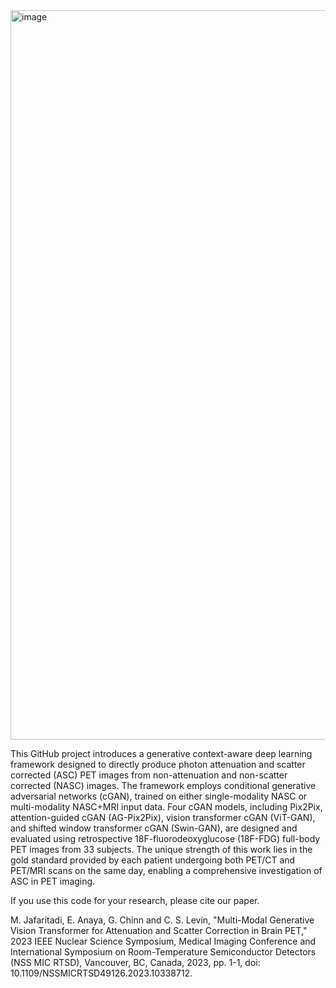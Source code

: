<img width="1167" alt="image" src="https://github.com/mojjaf/TransformerGAN-Attenuation-and-Scatter-Correction-in-Brain-PET/assets/55555705/d3129cf2-b872-41cb-b324-1d386f113e22">


This GitHub project introduces a generative context-aware deep learning framework designed to directly produce photon attenuation and scatter corrected (ASC) PET images from non-attenuation and non-scatter corrected (NASC) images. The framework employs conditional generative adversarial networks (cGAN), trained on either single-modality NASC or multi-modality NASC+MRI input data. Four cGAN models, including Pix2Pix, attention-guided cGAN (AG-Pix2Pix), vision transformer cGAN (ViT-GAN), and shifted window transformer cGAN (Swin-GAN), are designed and evaluated using retrospective 18F-fluorodeoxyglucose (18F-FDG) full-body PET images from 33 subjects. The unique strength of this work lies in the gold standard provided by each patient undergoing both PET/CT and PET/MRI scans on the same day, enabling a comprehensive investigation of ASC in PET imaging.


If you use this code for your research, please cite our paper.

M. Jafaritadi, E. Anaya, G. Chinn and C. S. Levin, "Multi-Modal Generative Vision Transformer for Attenuation and Scatter Correction in Brain PET," 2023 IEEE Nuclear Science Symposium, Medical Imaging Conference and International Symposium on Room-Temperature Semiconductor Detectors (NSS MIC RTSD), Vancouver, BC, Canada, 2023, pp. 1-1, doi: 10.1109/NSSMICRTSD49126.2023.10338712.
